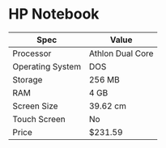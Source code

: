 # HP Notebook

| Spec | Value |
|---|---|
| Processor | Athlon Dual Core |
| Operating System | DOS |
| Storage | 256 MB |
| RAM | 4 GB |
| Screen Size | 39.62 cm |
| Touch Screen | No |
| Price | $231.59 |
